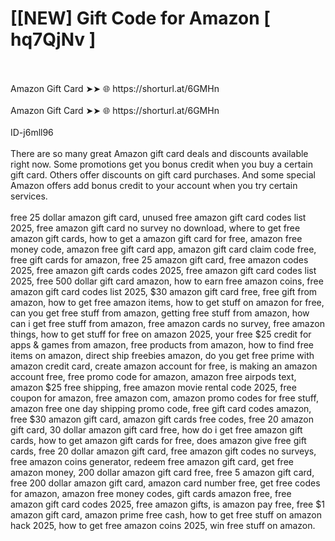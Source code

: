 # [[NEW] Gift Code for Amazon [ hq7QjNv ]
<br>
<br>Amazon Gift Card ➤➤ 🌐 https://shorturl.at/6GMHn
<br>
<br>Amazon Gift Card ➤➤ 🌐 https://shorturl.at/6GMHn
<br>
<br>ID-j6mll96
<br>
<br>There are so many great Amazon gift card deals and discounts available right now. Some promotions get you bonus credit when you buy a certain gift card. Others offer discounts on gift card purchases. And some special Amazon offers add bonus credit to your account when you try certain services.
<br>
<br>free 25 dollar amazon gift card, unused free amazon gift card codes list 2025, free amazon gift card no survey no download, where to get free amazon gift cards, how to get a amazon gift card for free, amazon free money code, amazon free gift card app, amazon gift card claim code free, free gift cards for amazon, free 25 amazon gift card, free amazon codes 2025, free amazon gift cards codes 2025, free amazon gift card codes list 2025, free 500 dollar gift card amazon, how to earn free amazon coins, free amazon gift card codes list 2025, $30 amazon gift card free, free gift from amazon, how to get free amazon items, how to get stuff on amazon for free, can you get free stuff from amazon, getting free stuff from amazon, how can i get free stuff from amazon, free amazon cards no survey, free amazon things, how to get stuff for free on amazon 2025, your free $25 credit for apps & games from amazon, free products from amazon, how to find free items on amazon, direct ship freebies amazon, do you get free prime with amazon credit card, create amazon account for free, is making an amazon account free, free promo code for amazon, amazon free airpods text, amazon $25 free shipping, free amazon movie rental code 2025, free coupon for amazon, free amazon com, amazon promo codes for free stuff, amazon free one day shipping promo code, free gift card codes amazon, free $30 amazon gift card, amazon gift cards free codes, free 20 amazon gift card, 30 dollar amazon gift card free, how do i get free amazon gift cards, how to get amazon gift cards for free, does amazon give free gift cards, free 20 dollar amazon gift card, free amazon gift codes no surveys, free amazon coins generator, redeem free amazon gift card, get free amazon money, 200 dollar amazon gift card free, free 5 amazon gift card, free 200 dollar amazon gift card, amazon card number free, get free codes for amazon, amazon free money codes, gift cards amazon free, free amazon gift card codes 2025, free amazon gifts, is amazon pay free, free $1 amazon gift card, amazon prime free cash, how to get free stuff on amazon hack 2025, how to get free amazon coins 2025, win free stuff on amazon.
<br>
<br>
<br>
